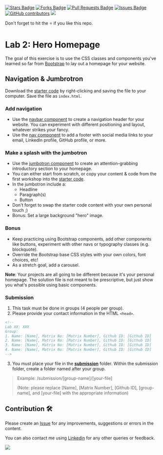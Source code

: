 <a href="https://github.com/drshahizan/learn-php/stargazers"><img src="https://img.shields.io/github/stars/drshahizan/learn-php" alt="Stars Badge"/></a>
<a href="https://github.com/drshahizan/learn-php/network/members"><img src="https://img.shields.io/github/forks/drshahizan/learn-php" alt="Forks Badge"/></a>
<a href="https://github.com/drshahizan/learn-php/pulls"><img src="https://img.shields.io/github/issues-pr/drshahizan/learn-php" alt="Pull Requests Badge"/></a>
<a href="https://github.com/drshahizan/learn-php/issues"><img src="https://img.shields.io/github/issues/drshahizan/learn-php" alt="Issues Badge"/></a>
<a href="https://github.com/drshahizan/learn-php/graphs/contributors"><img alt="GitHub contributors" src="https://img.shields.io/github/contributors/drshahizan/learn-php?color=2b9348"></a>
![](https://visitor-badge.glitch.me/badge?page_id=drshahizan/learn-php)

Don't forget to hit the :star: if you like this repo.

# Lab 2: Hero Homepage

The goal of this exercise is to use the CSS classes and components you've learned so far from [Bootstrap](https://getbootstrap.com/docs/5.2/getting-started/introduction/) to lay out a homepage for your website.

## Navigation & Jumbrotron

Download the [starter code](download/starter_code.html) by right-clicking and saving the file to your computer. Save the file as `index.html`.

### Add navigation

- Use the [navbar component](http://v4-alpha.getbootstrap.com/components/navbar/) to create a navigation header for your website. You can experiment with different positioning and layout, whatever strikes your fancy.
- Use the [nav component](http://v4-alpha.getbootstrap.com/components/navs/) to add a footer with social media links to your email, LinkedIn profile, GitHub profile, or more.

### Make a splash with the jumbotron

- Use the [jumbotron component](https://getbootstrap.com/docs/5.3/examples/jumbotron/) to create an attention-grabbing introductory section to your homepage.
- You can either start from scratch, or copy your content & code from the first workshop into the [starter code](download/starter-code.html).
- In the jumbotron include a:
  - Headline
  - Paragraph(s)
  - Button
- Don't forget to swap the starter code content with your own personal touch ;)
- Bonus: Set a large background "hero" image.

### Bonus

- Keep practicing using Bootstrap components, add other components like buttons, experiment with other navs or typography classes (e.g. blockquote).
- Override the Bootstrap base CSS styles with your own colors, font choices, etc!
- As a stretch goal, add a carousel.

**Note**: Your projects are all going to be different because it's your personal homepage. The solution file is not meant to be prescriptive, but just show you what's possible using basic components.

### Submission

1. This task must be done in groups (4 people per group). 
2. Please provide your contact information in the HTML `<head>`.
```html
<!--
Lab XX: XXX
Group:
1. Name: [Name], Matrix No: [Matrix Number], Github ID: [Github ID]
2. Name: [Name], Matrix No: [Matrix Number], Github ID: [Github ID]
3. Name: [Name], Matrix No: [Matrix Number], Github ID: [Github ID]
4. Name: [Name], Matrix No: [Matrix Number], Github ID: [Github ID]
-->
```

3. You must place your file in the [**submission**](submission) folder. Within the submission folder, create a folder named after your group.

> Example: /submission/[group-name]/[your-file]
>
> (Note: please replace [Name], [Matrix Number], [Github ID], [group-name], and [your-file] with the appropriate information)



## Contribution 🛠️
Please create an [Issue](https://github.com/drshahizan/learn-php/issues) for any improvements, suggestions or errors in the content.

You can also contact me using [Linkedin](https://www.linkedin.com/in/drshahizan/) for any other queries or feedback.

![](https://visitor-badge.glitch.me/badge?page_id=drshahizan)
